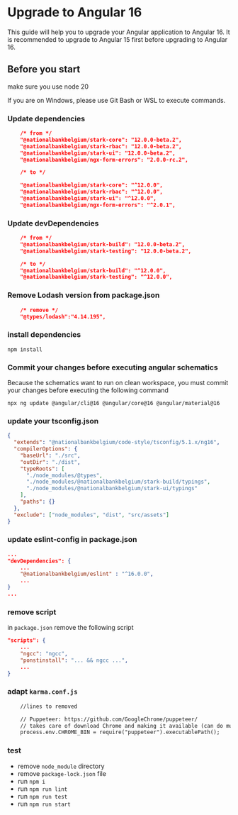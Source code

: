 # Upgrade to Angular 16

This guide will help you to upgrade your Angular application to Angular 16. It is recommended to upgrade to Angular 15 first before upgrading to Angular 16.

## Before you start

make sure you use node 20

If you are on Windows, please use Git Bash or WSL to execute commands.

### Update dependencies

```json
	/* from */
	"@nationalbankbelgium/stark-core": "12.0.0-beta.2",
	"@nationalbankbelgium/stark-rbac": "12.0.0-beta.2",
	"@nationalbankbelgium/stark-ui": "12.0.0-beta.2",
	"@nationalbankbelgium/ngx-form-errors": "2.0.0-rc.2",

	/* to */

	"@nationalbankbelgium/stark-core": "^12.0.0",
	"@nationalbankbelgium/stark-rbac": "^12.0.0",
	"@nationalbankbelgium/stark-ui": "^12.0.0",
	"@nationalbankbelgium/ngx-form-errors": "^2.0.1",
```

### Update devDependencies

```json
	/* from */
	"@nationalbankbelgium/stark-build": "12.0.0-beta.2",
	"@nationalbankbelgium/stark-testing": "12.0.0-beta.2",

	/* to */
	"@nationalbankbelgium/stark-build": "^12.0.0",
	"@nationalbankbelgium/stark-testing": "^12.0.0",
```

### Remove Lodash version from package.json

```json
	/* remove */
    "@types/lodash":"4.14.195",
```

### install dependencies

```shell
npm install
```

### Commit your changes before executing angular schematics

Because the schematics want to run on clean workspace, you must commit your changes before executing the following command

```shell
npx ng update @angular/cli@16 @angular/core@16 @angular/material@16
```

### update your tsconfig.json

```json
{
  "extends": "@nationalbankbelgium/code-style/tsconfig/5.1.x/ng16",
  "compilerOptions": {
    "baseUrl": "./src",
    "outDir": "./dist",
    "typeRoots": [
      "./node_modules/@types",
      "./node_modules/@nationalbankbelgium/stark-build/typings",
      "./node_modules/@nationalbankbelgium/stark-ui/typings"
    ],
    "paths": {}
  },
  "exclude": ["node_modules", "dist", "src/assets"]
}
```

### update eslint-config in package.json

```json
...
"devDependencies": {
	...
	"@nationalbankbelgium/eslint" : "^16.0.0",
	...
}
...
```

### remove script

in `package.json` remove the following script

```json
"scripts": {
	...
	"ngcc": "ngcc",
	"ponstinstall": "... && ngcc ...",
	...
}
```

### adapt `karma.conf.js`

```txt
	//lines to removed

	// Puppeteer: https://github.com/GoogleChrome/puppeteer/
	// takes care of download Chrome and making it available (can do much more :p)
	process.env.CHROME_BIN = require("puppeteer").executablePath();
```

### test

- remove `node_module` directory
- remove `package-lock.json` file
- run `npm i`
- run `npm run lint`
- run `npm run test`
- run `npm run start`
